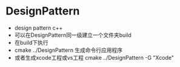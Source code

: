 # DesignPattern
* design pattern c++ 
* 可以在DesignPattern同一级建立一个文件夹build
* 在build下执行
* cmake ../DesignPattern 生成命令行应用程序
* 或者生成xcode工程或vs工程 cmake ../DesignPattern -G "Xcode"

